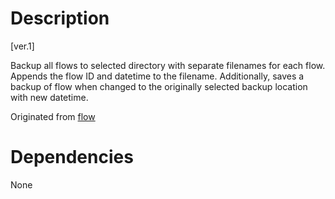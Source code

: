 # Description

[ver.1]

Backup all flows to selected directory with separate filenames for each flow. Appends the flow ID and datetime to the filename. Additionally, saves a backup of flow when changed to the originally selected backup location with new datetime.

Originated from [flow](https://llamalab.com/automate/community/flows/28190)

# Dependencies

None
